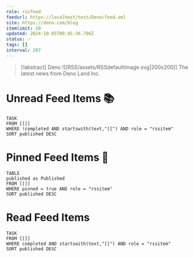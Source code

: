 ```yaml
---
role: rssfeed
feedurl: https://localhost/test/Deno/feed.xml
site: https://deno.com/blog
itemlimit: 10
updated: 2024-10-05T09:45:36.796Z
status: ✅
tags: []
interval: 207
---
```

> [!abstract] Deno
> <span class="rss-image">![[RSS/assets/RSSdefaultImage.svg|200x200]]</span>
> The latest news from Deno Land Inc.

# Unread Feed Items 📚
~~~dataview
TASK
FROM [[]]
WHERE !completed AND startswith(text,"[[") AND role = "rssitem"
SORT published DESC
~~~

# Pinned Feed Items 📍
~~~dataview
TABLE
published as Published
FROM [[]]
WHERE pinned = true AND role = "rssitem"
SORT published DESC
~~~

# Read Feed Items
~~~dataview
TASK
FROM [[]]
WHERE completed AND startswith(text,"[[") AND role = "rssitem"
SORT published DESC
~~~